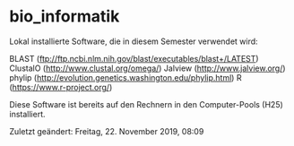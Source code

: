 # bio_informatik


Lokal installierte Software, die in diesem Semester verwendet wird:

 BLAST  (ftp://ftp.ncbi.nlm.nih.gov/blast/executables/blast+/LATEST)
 ClustalO (http://www.clustal.org/omega/)
 Jalview (http://www.jalview.org/)
 phylip (http://evolution.genetics.washington.edu/phylip.html)
 R (https://www.r-project.org/)

Diese Software ist bereits auf den Rechnern in den Computer-Pools (H25) installiert.

Zuletzt geändert: Freitag, 22. November 2019, 08:09
